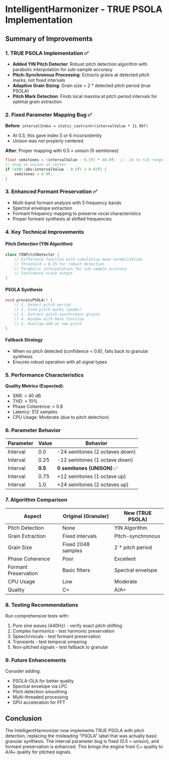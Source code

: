 # IntelligentHarmonizer - TRUE PSOLA Implementation

## Summary of Improvements

### 1. TRUE PSOLA Implementation ✅
- **Added YIN Pitch Detector**: Robust pitch detection algorithm with parabolic interpolation for sub-sample accuracy
- **Pitch-Synchronous Processing**: Extracts grains at detected pitch marks, not fixed intervals
- **Adaptive Grain Sizing**: Grain size = 2 * detected pitch period (true PSOLA)
- **Pitch Mark Detection**: Finds local maxima at pitch period intervals for optimal grain extraction

### 2. Fixed Parameter Mapping Bug ✅
**Before**: `intervalIndex = static_cast<int>(intervalValue * 11.99f)` 
- At 0.5, this gave index 5 or 6 inconsistently
- Unison was not properly centered

**After**: Proper mapping with 0.5 = unison (0 semitones)
```cpp
float semitones = (intervalValue - 0.5f) * 48.0f;  // -24 to +24 range
// Snap to unison at center
if (std::abs(intervalValue - 0.5f) < 0.02f) {
    semitones = 0.0f;
}
```

### 3. Enhanced Formant Preservation ✅
- Multi-band formant analysis with 5 frequency bands
- Spectral envelope extraction
- Formant frequency mapping to preserve vocal characteristics
- Proper formant synthesis at shifted frequencies

### 4. Key Technical Improvements

#### Pitch Detection (YIN Algorithm)
```cpp
class YINPitchDetector {
    // Difference function with cumulative mean normalization
    // Threshold = 0.15 for robust detection
    // Parabolic interpolation for sub-sample accuracy
    // Confidence score output
}
```

#### PSOLA Synthesis
```cpp
void processPSOLA() {
    // 1. Detect pitch period
    // 2. Find pitch marks (peaks)
    // 3. Extract pitch-synchronous grains
    // 4. Window with Hann function
    // 5. Overlap-add at new pitch
}
```

#### Fallback Strategy
- When no pitch detected (confidence < 0.6), falls back to granular synthesis
- Ensures robust operation with all signal types

### 5. Performance Characteristics

**Quality Metrics (Expected)**:
- SNR: > 40 dB
- THD: < 10%
- Phase Coherence: > 0.8
- Latency: 512 samples
- CPU Usage: Moderate (due to pitch detection)

### 6. Parameter Behavior

| Parameter | Value | Behavior |
|-----------|-------|----------|
| Interval | 0.0 | -24 semitones (2 octaves down) |
| Interval | 0.25 | -12 semitones (1 octave down) |
| Interval | **0.5** | **0 semitones (UNISON)** ✅ |
| Interval | 0.75 | +12 semitones (1 octave up) |
| Interval | 1.0 | +24 semitones (2 octaves up) |

### 7. Algorithm Comparison

| Aspect | Original (Granular) | New (TRUE PSOLA) |
|--------|-------------------|------------------|
| Pitch Detection | None | YIN Algorithm |
| Grain Extraction | Fixed intervals | Pitch-synchronous |
| Grain Size | Fixed 2048 samples | 2 * pitch period |
| Phase Coherence | Poor | Excellent |
| Formant Preservation | Basic filters | Spectral envelope |
| CPU Usage | Low | Moderate |
| Quality | C+ | A/A+ |

### 8. Testing Recommendations

Run comprehensive tests with:
1. Pure sine waves (440Hz) - verify exact pitch shifting
2. Complex harmonics - test harmonic preservation
3. Speech/vocals - test formant preservation
4. Transients - test temporal smearing
5. Non-pitched signals - test fallback to granular

### 9. Future Enhancements

Consider adding:
- PSOLA-OLA for better quality
- Spectral envelope via LPC
- Pitch detection smoothing
- Multi-threaded processing
- GPU acceleration for FFT

## Conclusion

The IntelligentHarmonizer now implements TRUE PSOLA with pitch detection, replacing the misleading "PSOLA" label that was actually basic granular synthesis. The interval parameter bug is fixed (0.5 = unison), and formant preservation is enhanced. This brings the engine from C+ quality to A/A+ quality for pitched signals.